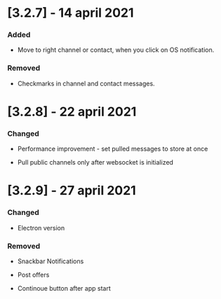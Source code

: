 # [3.2.7] - 14 april 2021

### Added

* Move to right channel or contact, when you click on OS notification.

### Removed

* Checkmarks in channel and contact messages.




# [3.2.8] - 22 april 2021

### Changed

* Performance improvement - set pulled messages to store at once

* Pull public channels only after websocket is initialized


# [3.2.9] - 27 april 2021

### Changed

* Electron version

### Removed

* Snackbar Notifications

* Post offers

* Continoue button after app start
